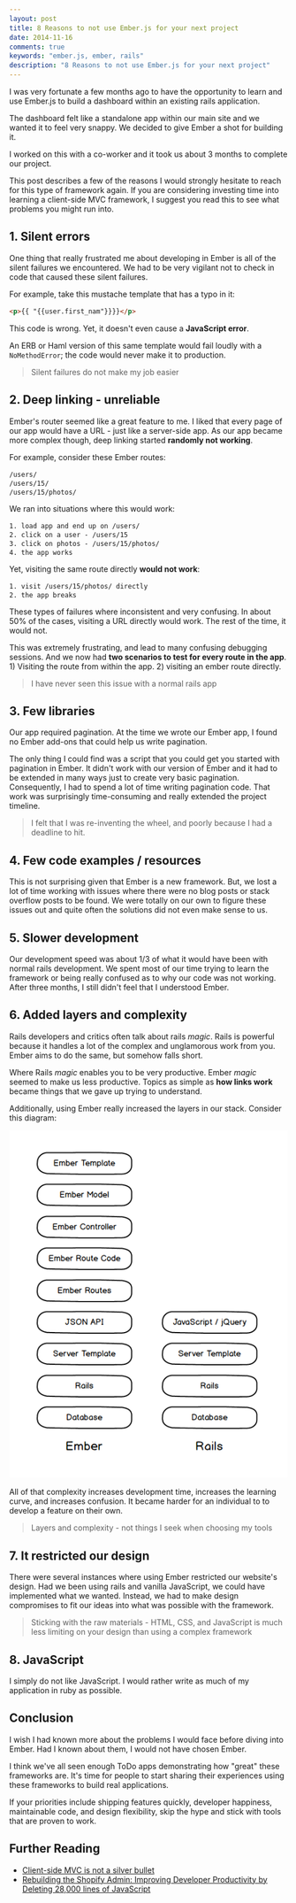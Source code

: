 ```yaml
---
layout: post
title: 8 Reasons to not use Ember.js for your next project
date: 2014-11-16
comments: true
keywords: "ember.js, ember, rails"
description: "8 Reasons to not use Ember.js for your next project"
---
```


I was very fortunate a few months ago to have the opportunity to learn
and use Ember.js to build a dashboard within an existing rails
application.

The dashboard felt like a standalone app within our main site
and we wanted it to feel very snappy. We decided to give Ember a
shot for building it.

I worked on this with a co-worker and it took us about
3 months to complete our project.

This post describes a few of the reasons I would strongly hesitate to
reach for this type of framework again. If you are considering investing
time into learning a client-side MVC framework, I suggest you read this
to see what problems you might run into.

## 1. Silent errors

One thing that really frustrated me about developing in Ember is all of
the silent failures we encountered. We had to be very vigilant not to
check in code that caused these silent failures.

For example, take this mustache template that has a typo in it:

```html
<p>{{ "{{user.first_nam"}}}}</p>
```

This code is wrong. Yet, it doesn't even cause a **JavaScript error**.

An ERB or Haml version of this same template would fail loudly
with a `NoMethodError`; the code would never make it to production.

> Silent failures do not make my job easier

## 2. Deep linking - unreliable

Ember's router seemed like a great feature to me. I liked that every
page of our app would have a URL - just like a server-side app.
As our app became more complex though, deep linking started
**randomly not working**.

For example, consider these Ember routes:

```
/users/
/users/15/
/users/15/photos/
```

We ran into situations where this would work:

```
1. load app and end up on /users/
2. click on a user - /users/15
3. click on photos - /users/15/photos/
4. the app works
```

Yet, visiting the same route directly **would not work**:

```
1. visit /users/15/photos/ directly
2. the app breaks
```

These types of failures where inconsistent and very confusing. In about
50% of the cases, visiting a URL directly would work. The rest of the time, it
would not.

This was extremely frustrating, and lead to many confusing debugging
sessions. And we now had **two scenarios to test
for every route in the app**. 1) Visiting the route from within the app.
2) visiting an ember route directly.

> I have never seen this issue with a normal rails app

## 3. Few libraries

Our app required pagination. At the time we wrote our Ember app, I found
no Ember add-ons that could help us write pagination.

The only thing I could find was a script that you could get you started
with pagination in Ember. It didn't work with our version of Ember and
it had to be extended in many ways just to create very basic pagination.
Consequently, I had to spend a lot of time writing pagination code.
That work was surprisingly time-consuming and really extended the project
timeline.

> I felt that I was re-inventing the wheel, and poorly because I had a
> deadline to hit.

## 4. Few code examples / resources

This is not surprising given that Ember is a new framework. But, we
lost a lot of time working with issues where there were no blog posts or
stack overflow posts to be found. We were totally on our own
to figure these issues out and quite often the solutions did not even
make sense to us.

## 5. Slower development

Our development speed was about 1/3 of what it
would have been with normal rails development. We
spent most of our time trying to learn the framework or being really
confused as to why our code was not working. After
three months, I still didn't feel that I understood Ember.

## 6. Added layers and complexity

Rails developers and critics often talk about rails *magic*.
Rails is powerful because it handles a lot of the complex and
unglamorous work from you. Ember aims to do the same, but somehow falls short.

Where Rails *magic* enables you to be very productive. Ember *magic*
seemed to make us less productive. Topics as simple as **how links work**
became things that we gave up trying to understand.

Additionally, using Ember really increased the layers in our
stack. Consider this diagram:

![ember layers](/img/ember-layers.png)

All of that complexity increases development time, increases the learning curve,
and increases confusion. It became harder for an individual to
to develop a feature on their own.

> Layers and complexity - not things I seek when choosing
> my tools

## 7. It restricted our design

There were several instances where using Ember
restricted our website's design. Had we been using rails and vanilla
JavaScript, we could have implemented what we wanted. Instead, we had to
make design compromises to fit our ideas into what was possible with the
framework.

> Sticking with the raw materials - HTML, CSS, and JavaScript is
> much less limiting on your design than using a complex framework

## 8. JavaScript

I simply do not like JavaScript. I would rather write as
much of my application in ruby as possible.

## Conclusion

I wish I had known more about the problems I would face before diving into Ember.
Had I known about them, I would not have chosen Ember.

I think we've all seen enough ToDo apps demonstrating how "great" these
frameworks are.  It's time for people to start sharing their
experiences using these frameworks to build real applications.

If your priorities include shipping features quickly, developer
happiness, maintainable code, and design flexibility, skip
the hype and stick with tools that are proven to work.

## Further Reading

* [Client-side MVC is not a silver bullet](http://mir.aculo.us/2013/02/26/client-side-mvc-is-not-a-silver-bullet/)
* [Rebuilding the Shopify Admin: Improving Developer Productivity by Deleting 28,000 lines of JavaScript](http://www.shopify.com/technology/15646068-rebuilding-the-shopify-admin-improving-developer-productivity-by-deleting-28-000-lines-of-javascript)
